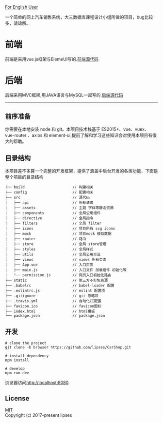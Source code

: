 [For English User](https://github.com/lipses/CarShop/blob/master/README.md)

一个简单的网上汽车销售系统，大三数据库课程设计小组所做的项目，bug比较多，请谅解。
# 前端
前端是采用vue.js框架与ElemeUI写的.[前端源代码](https://github.com/lipses/CarShop/tree/browser)
# 后端
后端采用MVC框架,用JAVA语言与MySQL一起写的.[后端源代码](https://github.com/lipses/CarShop/tree/server)

---

## 前序准备
你需要在本地安装 node 和 git。本项目技术栈基于 ES2015+、vue、vuex、vue-router 、axios 和 element-ui,提前了解和学习这些知识会对使用本项目有很大的帮助。

## 目录结构
本项目差不多算一个完整的开发框架，提供了涵盖中后台开发的各类功能，下面是整个项目的目录结构
```text
├── build                      // 构建相关
├── config                     // 配置相关
├── src                        // 源代码
│   ├── api                    // 所有请求
│   ├── assets                 // 主题 字体等静态资源
│   ├── components             // 全局公用组件
│   ├── directive              // 全局指令
│   ├── filters                // 全局 filter
│   ├── icons                  // 项目所有 svg icons
│   ├── mock                   // 项目mock 模拟数据
│   ├── router                 // 路由
│   ├── store                  // 全局 store管理
│   ├── styles                 // 全局样式
│   ├── utils                  // 全局公用方法
│   ├── views                  // views 所有页面
│   ├── App.vue                // 入口页面
│   ├── main.js                // 入口文件 加载组件 初始化等
│   └── permission.js          // 网页入口初始化路由
├── static                     // 第三方不打包资源
├── .babelrc                   // babel-loader 配置
├── .eslintrc.js               // eslint 配置项
├── .gitignore                 // git 忽略项
├── .travis.yml                // 自动化CI配置
├── favicon.ico                // favicon图标
├── index.html                 // html模板
└── package.json               // package.json
```
## 开发
```text
# clone the project
git clone -b browser https://github.com/lipses/CarShop.git

# install dependency
npm install

# develop
npm run dev
```
浏览器访问[http://localhost:8080](http://localhost:8080).
## License
[MIT](https://github.com/lipses/CarShop/blob/browser/LICENSE)  
Copyright (c) 2017-present lipses
